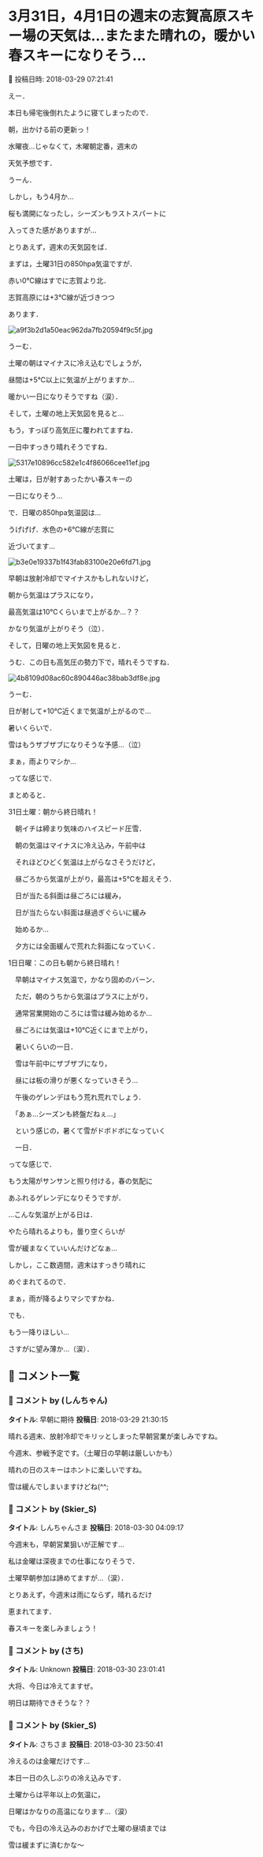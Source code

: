 # 3月31日，4月1日の週末の志賀高原スキー場の天気は…またまた晴れの，暖かい春スキーになりそう…

📅 投稿日時: 2018-03-29 07:21:41

えー．


本日も帰宅後倒れたように寝てしまったので．


朝，出かける前の更新っ！


水曜夜…じゃなくて，木曜朝定番，週末の


天気予想です．





うーん．


しかし，もう4月か…


桜も満開になったし，シーズンもラストスパートに


入ってきた感がありますが…


とりあえず，週末の天気図をば．





まずは，土曜31日の850hpa気温ですが．


赤い0℃線はすでに志賀より北．


志賀高原には+3℃線が近づきつつ


あります．




![a9f3b2d1a50eac962da7fb20594f9c5f.jpg](images/a9f3b2d1a50eac962da7fb20594f9c5f.jpg)




うーむ．


土曜の朝はマイナスに冷え込むでしょうが，


昼間は+5℃以上に気温が上がりますか…


暖かい一日になりそうですね（涙）．





そして，土曜の地上天気図を見ると…


もう，すっぽり高気圧に覆われてますね．


一日中すっきり晴れそうですね．




![5317e10896cc582e1c4f86066cee11ef.jpg](images/5317e10896cc582e1c4f86066cee11ef.jpg)




土曜は，日が射すあったかい春スキーの


一日になりそう…





で．日曜の850hpa気温図は…


うげげげ．水色の+6℃線が志賀に


近づいてます…




![b3e0e19337b1f43fab83100e20e6fd71.jpg](images/b3e0e19337b1f43fab83100e20e6fd71.jpg)




早朝は放射冷却でマイナスかもしれないけど，


朝から気温はプラスになり，


最高気温は10℃くらいまで上がるか…？？


かなり気温が上がりそう（泣）．





そして，日曜の地上天気図を見ると．


うむ．この日も高気圧の勢力下で，晴れそうですね．




![4b8109d08ac60c890446ac38bab3df8e.jpg](images/4b8109d08ac60c890446ac38bab3df8e.jpg)




うーむ．


日が射して+10℃近くまで気温が上がるので…


暑いくらいで．


雪はもうザブザブになりそうな予感…（泣）


まぁ，雨よりマシか…





ってな感じで．


まとめると．





31日土曜：朝から終日晴れ！


　朝イチは締まり気味のハイスピード圧雪．


　朝の気温はマイナスに冷え込み，午前中は


　それほどひどく気温は上がらなさそうだけど，


　昼ごろから気温が上がり，最高は+5℃を超えそう．


　日が当たる斜面は昼ごろには緩み，


　日が当たらない斜面は昼過ぎぐらいに緩み


　始めるか…


　夕方には全面緩んで荒れた斜面になっていく．





1日日曜：この日も朝から終日晴れ！


　早朝はマイナス気温で，かなり固めのバーン．


　ただ，朝のうちから気温はプラスに上がり，


　通常営業開始のころには雪は緩み始めるか…


　昼ごろには気温は+10℃近くにまで上がり，


　暑いくらいの一日．


　雪は午前中にザブザブになり，


　昼には板の滑りが悪くなっていきそう…


　午後のゲレンデはもう荒れ荒れでしょう．


　「あぁ…シーズンも終盤だねぇ…」


　という感じの，暑くて雪がドボドボになっていく


　一日．





ってな感じで．


もう太陽がサンサンと照り付ける，春の気配に


あふれるゲレンデになりそうですが．


…こんな気温が上がる日は．


やたら晴れるよりも，曇り空くらいが


雪が緩まなくていいんだけどなぁ…





しかし，ここ数週間，週末はすっきり晴れに


めぐまれてるので．


まぁ，雨が降るよりマシですかね．





でも．


もう一降りほしい…


さすがに望み薄か…（涙）．

## 💬 コメント一覧

### 💬 コメント by (しんちゃん)
**タイトル**: 早朝に期待
**投稿日**: 2018-03-29 21:30:15

晴れる週末、放射冷却でキリッとしまった早朝営業が楽しみですね。

今週末、参戦予定です。（土曜日の早朝は厳しいかも）

晴れの日のスキーはホントに楽しいですね。

雪は緩んでしまいますけどね(^^;

### 💬 コメント by (Skier_S)
**タイトル**: しんちゃんさま
**投稿日**: 2018-03-30 04:09:17

今週末も，早朝営業狙いが正解です…

私は金曜は深夜までの仕事になりそうで．

土曜早朝参加は諦めてますが…（涙）．



とりあえず，今週末は雨にならず，晴れるだけ

恵まれてます．

春スキーを楽しみましょう！

### 💬 コメント by (さち)
**タイトル**: Unknown
**投稿日**: 2018-03-30 23:01:41

大将、今日は冷えてますぜ。

明日は期待できそうな？？

### 💬 コメント by (Skier_S)
**タイトル**: さちさま
**投稿日**: 2018-03-30 23:50:41

冷えるのは金曜だけです…

本日一日の久しぶりの冷え込みです．

土曜からは平年以上の気温に，

日曜はかなりの高温になります…（涙）



でも，今日の冷え込みのおかげで土曜の昼頃までは

雪は緩まずに済むかな～

